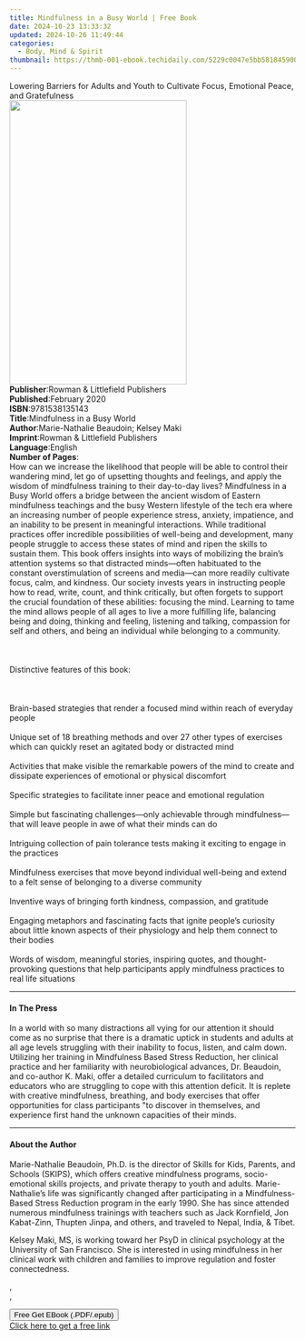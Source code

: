 ```yaml
---
title: Mindfulness in a Busy World | Free Book
date: 2024-10-23 13:33:32
updated: 2024-10-26 11:49:44
categories:
  - Body, Mind & Spirit
thumbnail: https://thmb-001-ebook.techidaily.com/5229c0047e5bb581845900fbd76eb2754fdd70b256ce0adff0f34337c7ad210f.jpg
---
```

<main id="book-container">
  <div class="flex flex-col">
    <div class="book-brief flex-1 py-6 px-4 sm:p-6 md:py-10 md:px-8">
      <!-- brief-->
      <div class="book-brief-main">
        Lowering Barriers for Adults and Youth to Cultivate Focus, Emotional
        Peace, and Gratefulness
      </div>
    </div>
    <div
      class="book-meta-info flex-1 grid gap-4 col-start-1 col-end-3 row-start-1 sm:mb-6 sm:grid-cols-4 lg:gap-6 lg:col-start-2 lg:row-end-6 lg:row-span-6 lg:mb-0"
    >
      <div
        class="book-meta-info-left place-content-center mt-4 p-4 text-sm leading-6 col-start-2 col-span-2 dark:text-slate-400"
      >
        <img
          class="w-full h-500 object-cover rounded-lg sm:h-255 sm:col-span-2 lg:col-span-full"
          src="https://img-001-ebook.techidaily.com/b3866a889e2e351cfe406c3b07e9b432a6d27d0669e13ab0e3a9018bcae4c082.jpg"
          alt=""
          width="312"
          height="500"
        />
      </div>
      <div
        class="book-meta-info-right mt-2 col-start-1 row-start-2 col-span-3 self-center"
      >
        <!-- meta data  -->
        <div class="flex flex-col px-4 md:px-8">
          <div class="flex-1">
            <strong>Publisher</strong>:<span class="px-2"
              >Rowman &amp; Littlefield Publishers</span
            >
          </div>
          <div class="flex-1">
            <strong>Published</strong>:<span class="px-2">February 2020</span>
          </div>
          <div class="flex-1">
            <strong>ISBN</strong>:<span class="px-2">9781538135143</span>
          </div>
          <div class="flex-1">
            <strong>Title</strong>:<span class="px-2"
              >Mindfulness in a Busy World</span
            >
          </div>
          <div class="flex-1">
            <strong>Author</strong>:<span class="px-2"
              >Marie-Nathalie Beaudoin; Kelsey Maki</span
            >
          </div>
          <div class="flex-1">
            <strong>Imprint</strong>:<span class="px-2"
              >Rowman &amp; Littlefield Publishers</span
            >
          </div>
          <div class="flex-1">
            <strong>Language</strong>:<span class="px-2">English</span>
          </div>
          <div class="flex-1">
            <strong>Number of Pages</strong>:<span class="px-2"></span>
          </div>
        </div>
      </div>
    </div>
    <div class="book-description flex-1 py-6 px-4 sm:p-6 md:py-10 md:px-8">
      <div class="book-description-main">
        <div accordion-content="" id="description">
          How can we increase the likelihood that people will be able to control
          their wandering mind, let go of upsetting thoughts and feelings, and
          apply the wisdom of mindfulness training to their day-to-day lives?
          Mindfulness in a Busy World offers a bridge between the ancient wisdom
          of Eastern mindfulness teachings and the busy Western lifestyle of the
          tech era where an increasing number of people experience stress,
          anxiety, impatience, and an inability to be present in meaningful
          interactions. While traditional practices offer incredible
          possibilities of well-being and development, many people struggle to
          access these states of mind and ripen the skills to sustain them. This
          book offers insights into ways of mobilizing the brain’s attention
          systems so that distracted minds—often habituated to the constant
          overstimulation of screens and media—can more readily cultivate focus,
          calm, and kindness. Our society invests years in instructing people
          how to read, write, count, and think critically, but often forgets to
          support the crucial foundation of these abilities: focusing the mind.
          Learning to tame the mind allows people of all ages to live a more
          fulfilling life, balancing being and doing, thinking and feeling,
          listening and talking, compassion for self and others, and being an
          individual while belonging to a community.<br /><br /><br /><br />Distinctive
          features of this book:<br /><br /><br /><br />Brain-based strategies
          that render a focused mind within reach of everyday people<br /><br />Unique
          set of 18 breathing methods and over 27 other types of exercises which
          can quickly reset an agitated body or distracted mind<br /><br />Activities
          that make visible the remarkable powers of the mind to create and
          dissipate experiences of emotional or physical discomfort
          <br /><br />Specific strategies to facilitate inner peace and
          emotional regulation<br /><br />Simple but fascinating challenges—only
          achievable through mindfulness—that will leave people in awe of what
          their minds can do<br /><br />Intriguing collection of pain tolerance
          tests making it exciting to engage in the practices<br /><br />Mindfulness
          exercises that move beyond individual well-being and extend to a felt
          sense of belonging to a diverse community <br /><br />Inventive ways
          of bringing forth kindness, compassion, and gratitude<br /><br />Engaging
          metaphors and fascinating facts that ignite people’s curiosity about
          little known aspects of their physiology and help them connect to
          their bodies<br /><br />Words of wisdom, meaningful stories, inspiring
          quotes, and thought-provoking questions that help participants apply
          mindfulness practices to real life situations
        </div>
        <div class="accordion-fader"></div>
      </div>
    </div>
    <div class="book-excerpts flex-1 py-6 px-4 sm:p-6 md:py-10 md:px-8">
      <!-- excerpts-->
      <div class="book-excerpts-main">
        <hr />
        <h4 class="placeholder placeholder-heading">
          <span>In The Press</span>
        </h4>
        <p>
          In a world with so many distractions all vying for our attention it
          should come as no surprise that there is a dramatic uptick in students
          and adults at all age levels struggling with their inability to focus,
          listen, and calm down. Utilizing her training in Mindfulness Based
          Stress Reduction, her clinical practice and her familiarity with
          neurobiological advances, Dr. Beaudoin, and co-author K. Maki, offer a
          detailed curriculum to facilitators and educators who are struggling
          to cope with this attention deficit. It is replete with creative
          mindfulness, breathing, and body exercises that offer opportunities
          for class participants "to discover in themselves, and experience
          first hand the unknown capacities of their minds.
        </p>
      </div>
    </div>
    <div class="book-about-author flex-1 py-6 px-4 sm:p-6 md:py-10 md:px-8">
      <!-- about author-->
      <div class="book-main-author-main">
        <hr />
        <h4 class="placeholder placeholder-heading">
          <span>About the Author</span>
        </h4>
        <p></p>
        <p>
          Marie-Nathalie Beaudoin, Ph.D. is the director of Skills for Kids,
          Parents, and Schools (SKIPS), which offers creative mindfulness
          programs, socio-emotional skills projects, and private therapy to
          youth and adults. Marie-Nathalie’s life was significantly changed
          after participating in a Mindfulness-Based Stress Reduction program in
          the early 1990. She has since attended numerous mindfulness trainings
          with teachers such as Jack Kornfield, Jon Kabat-Zinn, Thupten Jinpa,
          and others, and traveled to Nepal, India, &amp; Tibet.
        </p>
        <p></p>
        <p>
          Kelsey Maki, MS, is working toward her PsyD in clinical psychology at
          the University of San Francisco. She is interested in using
          mindfulness in her clinical work with children and families to improve
          regulation and foster connectedness.
        </p>
        , <br />, <br />
        <p></p>
        <p></p>
        <p></p>
      </div>
    </div>
    <div class="book-free-get flex-1 py-6 px-4 sm:p-6 md:py-10 md:px-8">
      <button
        id="btn-free-get"
        class="bg-blue-500 hover:bg-blue-700 text-white font-bold py-2 px-4 rounded"
      >
        Free Get EBook (.PDF/.epub)
      </button>
      <div id="countdown-display" class="px-2 text-lg mt-2"></div>
      <a
        id="free-link"
        class="hidden bg-blue-500 hover:bg-blue-700 text-white font-bold py-2 px-4 rounded"
        href="https://www.ebooks.com/en-us/book/210002669/mindfulness-in-a-busy-world/marie-nathalie-beaudoin/"
        target="_blank"
        >Click here to get a free link</a
      >
    </div>
    <script>
      let countdownTime = 0;
      let countdownInterval = null;
      document
        .getElementById('btn-free-get')
        .addEventListener('click', startCountdown);
      function startCountdown() {
        countdownTime = new Date().getTime() + 60000 * 3;
        countdownInterval = setInterval(updateCountdown, 1000);
        document.getElementById('btn-free-get').disabled = true;
        document
          .getElementById('btn-free-get')
          .classList.add('bg-gray-500', 'cursor-not-allowed');
      }
      function updateCountdown() {
        let currentTime = new Date().getTime();
        let timeLeft = countdownTime - currentTime;
        let secondsLeft = Math.floor(timeLeft / 1000);
        document.getElementById('countdown-display').innerHTML =
          `Remaining time: ${secondsLeft} seconds.`;
        if (secondsLeft <= 0) {
          clearInterval(countdownInterval);
          document.getElementById('btn-free-get').classList.add('hidden');
          document.getElementById('free-link').classList.remove('hidden');
          document.getElementById('countdown-display').innerHTML = '';
        }
      }
    </script>
  </div>
</main>
